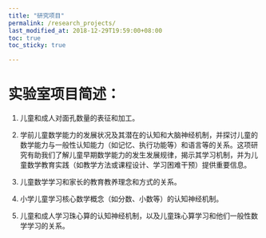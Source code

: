 ```yaml
---
title: "研究项目"
permalink: /research_projects/
last_modified_at: 2018-12-29T19:59:00+08:00
toc: true
toc_sticky: true

---
```


# 实验室项目简述：
 
1. 儿童和成人对面孔数量的表征和加工。
 
2. 学前儿童数学能力的发展状况及其潜在的认知和大脑神经机制，并探讨儿童的数学能力与一般性认知能力（如记忆、执行功能等）和语言等的关系。这项研究有助我们了解儿童早期数学能力的发生发展规律，揭示其学习机制，并为儿童数学教育实践（如教学方法或课程设计、学习困难干预）提供重要信息。
 
3. 儿童数学学习和家长的教育教养理念和方式的关系。
 
4. 小学儿童学习核心数学概念（如分数、小数等）的认知神经机制。
 
5. 儿童和成人学习珠心算的认知神经机制，以及儿童珠心算学习和他们一般性数学学习的关系。
